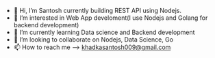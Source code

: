 - 👋 Hi, I’m Santosh currently building REST API using Nodejs.
- 👀 I’m interested in Web App develoment(I use Nodejs and Golang for backend development)
- 🌱 I’m currently learning Data science and Backend development
- 💞️ I’m looking to collaborate on Nodejs, Data Science, Go
- 📫 How to reach me --> khadkasantosh009@gmail.com

<!---
Santosh155/Santosh155 is a ✨ special ✨ repository because its `README.md` (this file) appears on your GitHub profile.
You can click the Preview link to take a look at your changes.
--->
